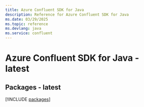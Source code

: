 ```yaml
---
title: Azure Confluent SDK for Java
description: Reference for Azure Confluent SDK for Java
ms.date: 03/29/2025
ms.topic: reference
ms.devlang: java
ms.service: confluent
---
```

# Azure Confluent SDK for Java - latest
## Packages - latest
[!INCLUDE [packages](confluent-index.md)]